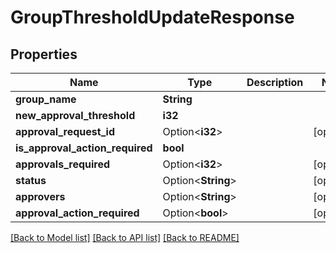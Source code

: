 # GroupThresholdUpdateResponse

## Properties

Name | Type | Description | Notes
------------ | ------------- | ------------- | -------------
**group_name** | **String** |  | 
**new_approval_threshold** | **i32** |  | 
**approval_request_id** | Option<**i32**> |  | [optional]
**is_approval_action_required** | **bool** |  | 
**approvals_required** | Option<**i32**> |  | [optional]
**status** | Option<**String**> |  | [optional]
**approvers** | Option<**String**> |  | [optional]
**approval_action_required** | Option<**bool**> |  | [optional]

[[Back to Model list]](../README.md#documentation-for-models) [[Back to API list]](../README.md#documentation-for-api-endpoints) [[Back to README]](../README.md)



